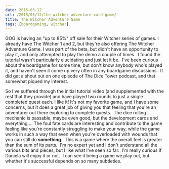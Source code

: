 ```yaml
---
date: 2015-05-12
url: /2015/05/12/the-witcher-adventure-card-game/
title: The Witcher Adventure Game
tags: [boardgaming, witcher]
---
```


GOG is having an "up to 85%" off sale for their Witcher series of games.  I already have The Witcher 1 and 2, but they're also offering The Witcher Adventure Game.  I was part of the beta, but didn't have an opportunity to play it, and only attempted to play the demo a couple of times.  I found the tutorial wasn't particularly elucidating and just let it be.  I've been curious about the boardgame for some time, but don't know anybody who's played it, and haven't seen it come up very often in any boardgame discussions.  It did get a shout out on one episode of The Dice Tower podcast, and that somewhat piqued my interest.

So I've suffered through the initial tutorial video (and supplemented with the rest that they provide) and have played two rounds to just a single completed quest each.  I like it!  It's not my favorite game, and I have some concerns, but it does a great job of giving you that feeling that you're an adventurer out there exploring to complete quests.  The dice rolling mechanic is passable, maybe even good, but the development cards and everything...  The foul fate cards are interesting and contribute to the game feeling like you're constantly struggling to make your way, while the game works in such a way that even when you're overloaded with wounds that you can still do <strong>something</strong>.  This is a game where the overall feel is greater than the sum of its parts.  I'm no expert yet and I don't understand all the various bits and pieces, but I like what I've seen so far.  I'm really curious if Daniela will enjoy it or not.  I can see it being a game we play out, but whether it's successful depends on so many subtleties.

&nbsp;